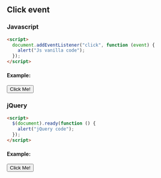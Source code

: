 ## Click event

### Javascript

```html
<script>
  document.addEventListener("click", function (event) {
    alert("Js vanilla code");
  });
</script>
```

#### Example:

<button class="e1Js">Click Me!</button>

### jQuery

```html
<script>
  $(document).ready(function () {
    alert("jQuery code");
  });
</script>
```

#### Example:

<button class="e1JQuery">Click Me!</button>

